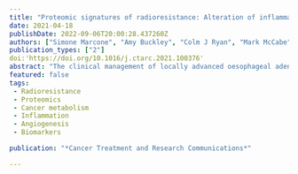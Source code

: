 ```yaml
---
title: "Proteomic signatures of radioresistance: Alteration of inflammation, angiogenesis and metabolism-related factors in radioresistant oesophageal adenocarcinoma"
date: 2021-04-18
publishDate: 2022-09-06T20:00:28.437260Z
authors: ["Simone Marcone", "Amy Buckley", "Colm J Ryan", "Mark McCabe", "Niamh Lynam-Lennon", "David Matallanas", "OSullivan Jacintha", "Susan Kennedy"]
publication_types: ["2"]
doi:'https://doi.org/10.1016/j.ctarc.2021.100376'
abstract: "The clinical management of locally advanced oesophageal adenocarcinoma (OAC) involves neoadjuvant chemoradiotherapy (CRT), but as radioresistance remains a major clinical challenge, complete pathological response to CRT only occurs in 20-30% of patients. In this study we used an established isogenic cell line model of radioresistant OAC to detect proteomic signatures of radioresistance to identify novel molecular and cellular targets of radioresistance in OAC. A total of 5785 proteins were identified of which 251 were significantly modulated in OE33R cells, when compared to OE33P. Gene ontology and pathway analysis of these significantly modulated proteins demonstrated altered metabolism in radioresistant cells accompanied by an inhibition of apoptosis. In addition, inflammatory and angiogenic pathways were positively regulated in radioresistant cells compared to the radiosensitive cells. In this study, we demonstrate, for the first time, a comprehensive proteomic profile of the established isogenic cell line model of radioresistant OAC. This analysis provides insights into the molecular and cellular pathways which regulate radioresistance in OAC. Furthermore, it identifies pathway specific signatures of radioresistance that will direct studies on the development of targeted therapies and personalised approaches to radiotherapy."
featured: false
tags:
 - Radioresistance
 - Proteomics
 - Cancer metabolism
 - Inflammation
 - Angiogenesis
 - Biomarkers

publication: "*Cancer Treatment and Research Communications*"

---
```


